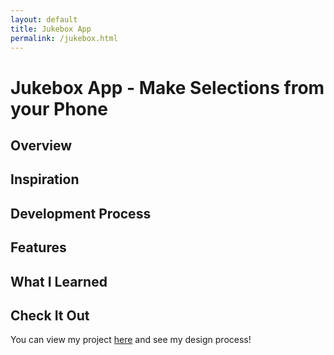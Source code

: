 ```yaml
---
layout: default
title: Jukebox App
permalink: /jukebox.html
---
```


# Jukebox App - Make Selections from your Phone

## Overview

## Inspiration

## Development Process

## Features

## What I Learned

## Check It Out

You can view my project [here](https://github.com/sarahmarie23/Jukebox-App) and see my design process!